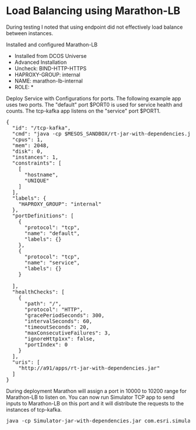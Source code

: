 # Load Balancing using Marathon-LB 

During testing I noted that using endpoint did not effectively load balance between instances.   

Installed and configured Marathon-LB
- Installed from DCOS Universe
- Advanced Installation
 - Uncheck: BIND-HTTP-HTTPS
 - HAPROXY-GROUP: internal
 - NAME: marathon-lb-internal
 - ROLE: *

Deploy Service with Configurations for ports. The following example app uses two ports. The "default" port $PORT0 is used for service health and counts. The tcp-kafka app listens on the "service" port $PORT1.

<pre>
{
  "id": "/tcp-kafka",
  "cmd": "java -cp $MESOS_SANDBOX/rt-jar-with-dependencies.jar org.jennings.rt.source.tcp.TcpKafka $PORT1 kafka simFile $PORT0",
  "cpus": 1,
  "mem": 2048,
  "disk": 0,
  "instances": 1,
  "constraints": [
    [
      "hostname",
      "UNIQUE"
    ]
  ],
  "labels": {
    "HAPROXY_GROUP": "internal"
  },
  "portDefinitions": [
    {
      "protocol": "tcp",
      "name": "default",
      "labels": {}
    },
    {
      "protocol": "tcp",
      "name": "service",
      "labels": {}
    }

  ],
  "healthChecks": [
    {
      "path": "/",
      "protocol": "HTTP",
      "gracePeriodSeconds": 300,
      "intervalSeconds": 60,
      "timeoutSeconds": 20,
      "maxConsecutiveFailures": 3,
      "ignoreHttp1xx": false,
      "portIndex": 0
    }
  ],
  "uris": [
    "http://a91/apps/rt-jar-with-dependencies.jar"
  ]
}
</pre>

During deployment Marathon will assign a port in 10000 to 10200 range for Marathon-LB to listen on. You can now run Simulator TCP app to send inputs to Marathon-LB on this port and it will distribute the requests to the instances of tcp-kafka.

<pre>
java -cp Simulator-jar-with-dependencies.jar com.esri.simulator.Tcp marathon-lb-internal.marathon.mesos 10102 simFile_10000_10s.dat 200000 2000000
</pre>

